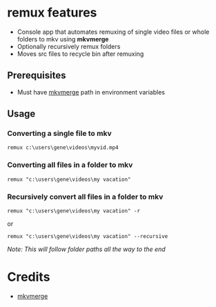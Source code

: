 # remux features
- Console app that automates remuxing of single video files or whole folders to mkv using **mkvmerge**
- Optionally recursively remux folders
- Moves src files to recycle bin after remuxing

## Prerequisites
- Must have [mkvmerge](https://mkvtoolnix.download/downloads.html#windows) path in environment variables

## Usage
### Converting a single file to mkv
`remux c:\users\gene\videos\myvid.mp4`

### Converting all files in a folder to mkv
`remux "c:\users\gene\videos\my vacation"`

### Recursively convert all files in a folder to mkv
`remux "c:\users\gene\videos\my vacation" -r`

or

`remux "c:\users\gene\videos\my vacation" --recursive`

*Note: This will follow folder paths all the way to the end*

# Credits
- [mkvmerge](https://mkvtoolnix.download)
